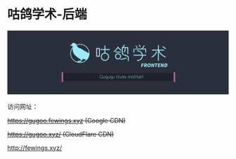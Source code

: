 # 咕鸽学术-后端

![banner](https://github.com/colasama/GugooScholar-Frontend/raw/master/banner.png)

访问网址：

~~https://gugoo.fewings.xyz (Google CDN)~~

~~https://gugoo.xyz/ (CloudFlare CDN)~~

http://fewings.xyz/
